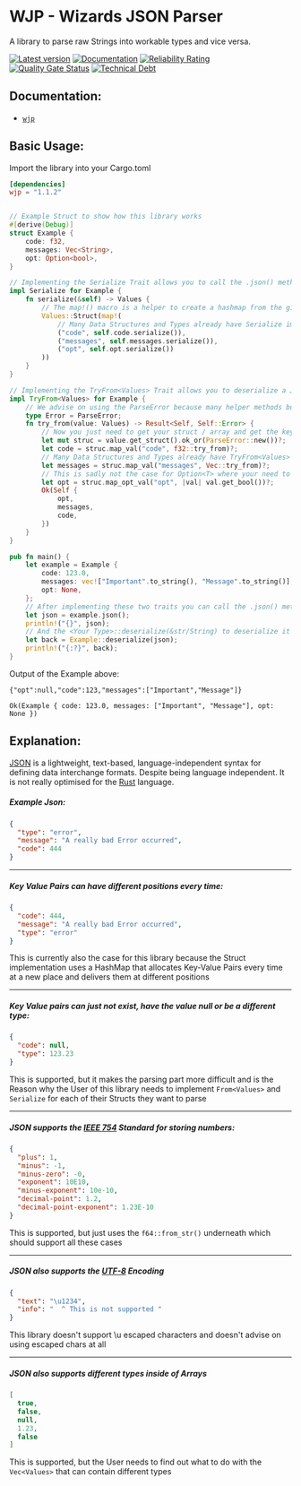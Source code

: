 # WJP - Wizards JSON Parser

A library to parse raw Strings into 
workable types and vice versa.

[![Latest version](https://img.shields.io/badge/crates.io-1.1.2-red)](https://crates.io/crates/wjp)
[![Documentation](https://docs.rs/log/badge.svg)](https://docs.rs/wjp)
[![Reliability Rating](https://sonarcloud.io/api/project_badges/measure?project=AdrisGithub_wjp&metric=reliability_rating)](https://sonarcloud.io/summary/new_code?id=AdrisGithub_wjp)
[![Quality Gate Status](https://sonarcloud.io/api/project_badges/measure?project=AdrisGithub_wjp&metric=alert_status)](https://sonarcloud.io/summary/new_code?id=AdrisGithub_wjp)
[![Technical Debt](https://sonarcloud.io/api/project_badges/measure?project=AdrisGithub_wjp&metric=sqale_index)](https://sonarcloud.io/summary/new_code?id=AdrisGithub_wjp)
## Documentation:

* [`wjp`](https://docs.rs/wjp)

## Basic Usage:

Import the library into your Cargo.toml

```toml
[dependencies]
wjp = "1.1.2"
```

```rust

// Example Struct to show how this library works
#[derive(Debug)]
struct Example {
    code: f32,
    messages: Vec<String>,
    opt: Option<bool>,
}

// Implementing the Serialize Trait allows you to call the .json() method on your struct
impl Serialize for Example {
    fn serialize(&self) -> Values {
        // The map!() macro is a helper to create a hashmap from the given values
        Values::Struct(map!(
            // Many Data Structures and Types already have Serialize implemented
            ("code", self.code.serialize()),
            ("messages", self.messages.serialize()),
            ("opt", self.opt.serialize())
        ))
    }
}

// Implementing the TryFrom<Values> Trait allows you to deserialize a JSON String into your struct
impl TryFrom<Values> for Example {
    // We advise on using the ParseError because many helper methods build on this error
    type Error = ParseError;
    fn try_from(value: Values) -> Result<Self, Self::Error> {
        // Now you just need to get your struct / array and get the keys with their appropriate values
        let mut struc = value.get_struct().ok_or(ParseError::new())?;
        let code = struc.map_val("code", f32::try_from)?;
        // Many Data Structures and Types already have TryFrom<Values> implemented
        let messages = struc.map_val("messages", Vec::try_from)?;
        // This is sadly not the case for Option<T> where your need to find out what the type of T is and parse that
        let opt = struc.map_opt_val("opt", |val| val.get_bool())?;
        Ok(Self {
            opt,
            messages,
            code,
        })
    }
}

pub fn main() {
    let example = Example {
        code: 123.0,
        messages: vec!["Important".to_string(), "Message".to_string()],
        opt: None,
    };
    // After implementing these two traits you can call the .json() method to serialize your struct
    let json = example.json();
    println!("{}", json);
    // And the <Your Type>::deserialize(&str/String) to deserialize it 
    let back = Example::deserialize(json);
    println!("{:?}", back);
}

```

Output of the Example above:

```text
{"opt":null,"code":123,"messages":["Important","Message"]}

Ok(Example { code: 123.0, messages: ["Important", "Message"], opt: None })
```

## Explanation:

[JSON](https://datatracker.ietf.org/doc/html/rfc8259) 
is a lightweight, text-based, language-independent syntax for defining data 
interchange formats. Despite being language independent. It is not really optimised
for the [Rust](https://www.rust-lang.org/) language. 

##### Example Json:

```json
{
  "type": "error",
  "message": "A really bad Error occurred",
  "code": 444
}
```

---

##### Key Value Pairs can have different positions every time:

```json
{
  "code": 444,
  "message": "A really bad Error occurred",
  "type": "error"
}
```

This is currently also the case for this library because the Struct implementation uses a 
HashMap that allocates Key-Value Pairs every time at a new place and delivers them at different positions

---

##### Key Value pairs can just not exist, have the value null or be a different type:

```json
{
  "code": null,
  "type": 123.23
}
```

This is supported, but it makes the parsing part more difficult and is the Reason why 
the User of this library needs to implement `From<Values>` and `Serialize` for each of
their Structs they want to parse

---

##### JSON supports the [IEEE 754](https://de.wikipedia.org/wiki/IEEE_754) Standard for storing numbers:

```json
{
  "plus": 1,
  "minus": -1,
  "minus-zero": -0,
  "exponent": 10E10,
  "minus-exponent": 10e-10,
  "decimal-point": 1.2,
  "decimal-point-exponent": 1.23E-10
}
```
This is supported, but just uses the `f64::from_str()` underneath which should support all these cases 

---

##### JSON also supports the [UTF-8](https://datatracker.ietf.org/doc/html/rfc3629) Encoding

```json
{
  "text": "\u1234",
  "info": "  ^ This is not supported "
}
```
This library doesn't support \u escaped characters and doesn't advise on using escaped chars at all


---

##### JSON also supports different types inside of Arrays 

```json
[
  true,
  false,
  null,
  1.23,
  false
]
```
This is supported, but the User needs to find out what to do with
the `Vec<Values>` that can contain different types
